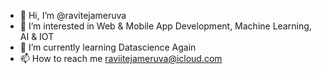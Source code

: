- 👋 Hi, I’m @ravitejameruva
- 👀 I’m interested in Web & Mobile App Development, Machine Learning, AI & IOT
- 🌱 I’m currently learning Datascience Again
- 📫 How to reach me raviitejameruva@icloud.com

<!---
ravitejameruva/ravitejameruva is a ✨ special ✨ repository because its `README.md` (this file) appears on your GitHub profile.
You can click the Preview link to take a look at your changes.
--->
